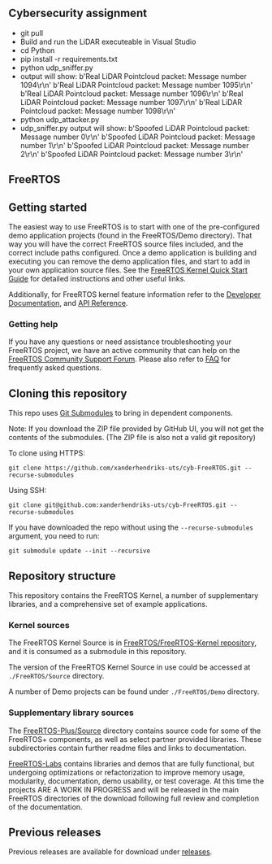 ## Cybersecurity assignment

* git pull
* Build and run the LiDAR executeable in Visual Studio
* cd Python
* pip install -r requirements.txt
* python udp_sniffer.py
* output will show:
b'Real LiDAR Pointcloud packet: Message number 1094\r\n'
b'Real LiDAR Pointcloud packet: Message number 1095\r\n'
b'Real LiDAR Pointcloud packet: Message number 1096\r\n'
b'Real LiDAR Pointcloud packet: Message number 1097\r\n'
b'Real LiDAR Pointcloud packet: Message number 1098\r\n'
* python udp_attacker.py
* udp_sniffer.py output will show:
b'Spoofed LiDAR Pointcloud packet: Message number 0\r\n'
b'Spoofed LiDAR Pointcloud packet: Message number 1\r\n'
b'Spoofed LiDAR Pointcloud packet: Message number 2\r\n'
b'Spoofed LiDAR Pointcloud packet: Message number 3\r\n'


## FreeRTOS

## Getting started
The easiest way to use FreeRTOS is to start with one of the pre-configured demo application projects (found in the FreeRTOS/Demo directory).  That way you will have the correct FreeRTOS source files included, and the correct include paths configured.  Once a demo application is building and executing you can remove the demo application files, and start to add in your own application source files.  See the [FreeRTOS Kernel Quick Start Guide](https://www.freertos.org/FreeRTOS-quick-start-guide.html) for detailed instructions and other useful links.

Additionally, for FreeRTOS kernel feature information refer to the [Developer Documentation](https://www.freertos.org/features.html), and [API Reference](https://www.freertos.org/a00106.html).

### Getting help
If you have any questions or need assistance troubleshooting your FreeRTOS project, we have an active community that can help on the [FreeRTOS Community Support Forum](https://forums.freertos.org). Please also refer to [FAQ](http://www.freertos.org/FAQHelp.html) for frequently asked questions.

## Cloning this repository
This repo uses [Git Submodules](https://git-scm.com/book/en/v2/Git-Tools-Submodules) to bring in dependent components.

Note: If you download the ZIP file provided by GitHub UI, you will not get the contents of the submodules. (The ZIP file is also not a valid git repository)

To clone using HTTPS:
```
git clone https://github.com/xanderhendriks-uts/cyb-FreeRTOS.git --recurse-submodules
```
Using SSH:
```
git clone git@github.com:xanderhendriks-uts/cyb-FreeRTOS.git --recurse-submodules
```

If you have downloaded the repo without using the `--recurse-submodules` argument, you need to run:
```
git submodule update --init --recursive
```

## Repository structure
This repository contains the FreeRTOS Kernel, a number of supplementary libraries, and a comprehensive set of example applications.

### Kernel sources
The FreeRTOS Kernel Source is in [FreeRTOS/FreeRTOS-Kernel repository](https://github.com/FreeRTOS/FreeRTOS-Kernel), and it is consumed as a submodule in this repository.

The version of the FreeRTOS Kernel Source in use could be accessed at ```./FreeRTOS/Source``` directory.

A number of Demo projects can be found under ```./FreeRTOS/Demo``` directory.

### Supplementary library sources
The [FreeRTOS-Plus/Source](https://github.com/FreeRTOS/FreeRTOS/tree/master/FreeRTOS-Plus/Source) directory contains source code for some of the FreeRTOS+ components, as well as select partner provided libraries. These subdirectories contain further readme files and links to documentation.

[FreeRTOS-Labs](https://github.com/FreeRTOS/FreeRTOS/tree/master/FreeRTOS-Labs) contains libraries and demos that are fully functional, but undergoing optimizations or refactorization to improve memory usage, modularity,
documentation, demo usability, or test coverage.  At this time the projects ARE A WORK IN PROGRESS and will be released in the main FreeRTOS directories of the download following full review and completion of the documentation.

## Previous releases
Previous releases are available for download under [releases](https://github.com/FreeRTOS/FreeRTOS/releases).
